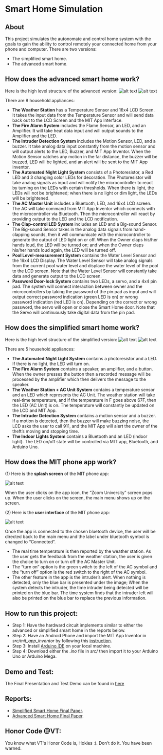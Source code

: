 # Smart Home Simulation

## About
This project simulates the autonomate and control home system with the goals to gain the ability to control remotely your connected home from your phone and computer. There are two versions:
- The simplified smart home.
- The advanced smart home.

## How does the advanced smart home work?
Here is the high level structure of the advanced version:
![alt text](https://github.com/mnguyen0226/smart-home-project-ECE-2804/blob/main/imgs/advanced_smart_home_structure.PNG)
![alt text](https://github.com/mnguyen0226/smart-home-project-ECE-2804/blob/main/imgs/arduino_circuit_advanced_sm.PNG)

There are 8 household appliances:
- **The Weather Station** has a Temperature Sensor and 16x4 LCD Screen. It takes the input data from the Temperature Sensor and will send data back out to the LCD Screen and the MIT App Interface.
- **The Fire Alarm System** includes the Flame Sensor, an LED, and an Amplifier. It will take heat data input and will output sounds to the Amplifier and the LED.
- **The Intruder Detection System** includes the Motion Sensor, LED, and a buzzer. It take analog data input constantly from the motion sensor and will output alerts to the LED, Buzzer, and MIT App Inventor. When the Motion Sensor catches any motion in the far distance, the buzzer will be buzzed, LED will be lighted, and an alert will be sent to the MIT App Inventor.
- **The Automated Night Light System** consists of a Photoresistor, a Red LED and 3 changing color LEDs for decoration. The Photoresistor will take analog signals as input and will notify the microcontroller to react by turning on the LEDs with certain thresholds. When there is light, the LEDs will not be brightened; when there is no light or dim light, the LEDs will be brightened.
- **The AC Master Unit** includes a Bluetooth, LED, and 16x4 LCD screen. The AC will take command from MIT App Inventor which connects with the microcontroller via Bluetooth. Then the microcontroller will react by providing output to the LED and the LCD notification.
- **The Clap-control LED System** includes an LED and a Big-sound Sensor. The Big-sound Sensor takes in the analog data signals from hand-clapping sounds, then it will communicate with the microcontroller to generate the output of LED light on or off. When the Owner claps his/her hands loud, the LED will be turned on; and when the Owner claps his/her hands loud again, the LED will be turned off.
- **Pool Level-measurement System** contains the Water Level Sensor and the 16x4 LCD Display. The Water Level Sensor will take analog signals from the current pool water level and displace the water level of the pool to the LCD screen. Note that the Water Level Sensor will constantly take data and generate output to the LCD screen.
- **Password Door-lock System** contains two LEDs, a servo, and a 4x4 pin pad. The system will connect interaction between owner and the microcontrollers by taking the password of the pin pad as input and will output correct password indication (green LED is on) or wrong password indication (red LED is on). Depending on the correct or wrong password, the servo will open or close the Smart Home door. Note that the Servo will continuously take digital data from the pin pad.
## How does the simplified smart home work?
Here is the high level structure of the simplified version:
![alt text](https://github.com/mnguyen0226/smart-home-project-ECE-2804/blob/main/imgs/simplified_smart_home_structure.PNG)
![alt text](https://github.com/mnguyen0226/smart-home-project-ECE-2804/blob/main/imgs/arduino_circuit_simplified_sm.PNG)

There are 5 household appliances:
- **The Automated Night Light System** contains a photoresistor and a LED. If there is no light, the LED will turn on.
- **The Fire Alarm System** contains a speaker, an amplifier, and a button. When the owner presses the button then a recorded message
will be processed by the amplifier which then delivers the message to the speaker.
- **The Weather Station + AC Unit System** contains a temperature sensor and an LED which represents the AC Unit. The weather station will take
real-time temperature, and if the temperature in F goes above 67F, then the LED (AC Unit) is on. The
temperature will constantly be updated on the LCD and MIT App. 
- **The Intruder Detection System** contains a motion sensor and a buzzer. If a motion is detected, then the buzzer will make buzzing noise, the LCD asks the user to call 911, and the MIT App will alert the owner of the theft’s moving and stopping time.
- **The Indoor Lights System** contains a Bluetooth and an LED (indoor light). The LED on/off state will be controlled via MIT app,
Bluetooth, and Arduino Uno.
## How does the MIT phone app work?
(1) Here is the **splash screen** of the MIT phone app:

![alt text](https://github.com/mnguyen0226/smart-home-project-ECE-2804/blob/main/imgs/mit_app_splash_screen.PNG)

When the user clicks on the app icon, the “Zoom University” screen pops up. When the user clicks on the screen, the main menu shows up on the screen. 

(2) Here is the **user interface** of the MIT phone app:

![alt text](https://github.com/mnguyen0226/smart-home-project-ECE-2804/blob/main/imgs/mit_app_user_interface.PNG)

Once the app is connected to the chosen bluetooth device, the user will be directed back to the main menu and the label under bluetooth symbol is changed to “Connected”. 
- The real time temperature is then reported by the weather station. As the user gets the feedback from the weather station, the user is given the choice to turn on or turn off the AC Master Unit. 
- The “turn on” option is the green switch to the left of the AC symbol and the “turn off” option is the red switch to the right of the AC symbol. 
- The other feature in the app is the intruder’s alert. When nothing is detected, only the blue bar is presented under the image; When the system detects the intruder, the time intruder being detected will be printed on the blue bar. The time system finds that the intruder left will also be printed on the blue bar to replace the previous information.
## How to run this project:
- Step 1: Have the hardward circuit implements similar to either the advanced or simplified smart home in the reports below.
- Step 2: Have an Android Phone and import the MIT App Inventor in *src/mit_app_inventor* by following this [instruction](http://appinventor.mit.edu/explore/support/sharing-code).
- Step 3: Install [Arduino IDE](https://www.arduino.cc/en/software) on your local machine.
- Step 4: Download either the *.ino* file in *src/* then import it to your Arduino Uno or Arduino Mega.
## Demo and Test:
The Final Presentation and Test Demo can be found in [here](https://drive.google.com/file/d/10hSpWn1uEGW5zuKIa79ynKUaghiU0qmn/view?usp=sharing)

## Reports:
- [Simplified Smart Home Final Paper](https://github.com/mnguyen0226/smart-home-project-ECE-2804/blob/main/reports/Simplified%20Smart%20Home%20Final%20Technical%20Report.pdf). 
- [Advanced Smart Home Final Paper](https://github.com/mnguyen0226/smart-home-project-ECE-2804/blob/main/reports/Advanced%20Smart%20Home%20Final%20Technical%20Report.pdf).
## Honor Code @VT:
You know what VT's Honor Code is, Hokies :). Don't do it. You have been warned.

